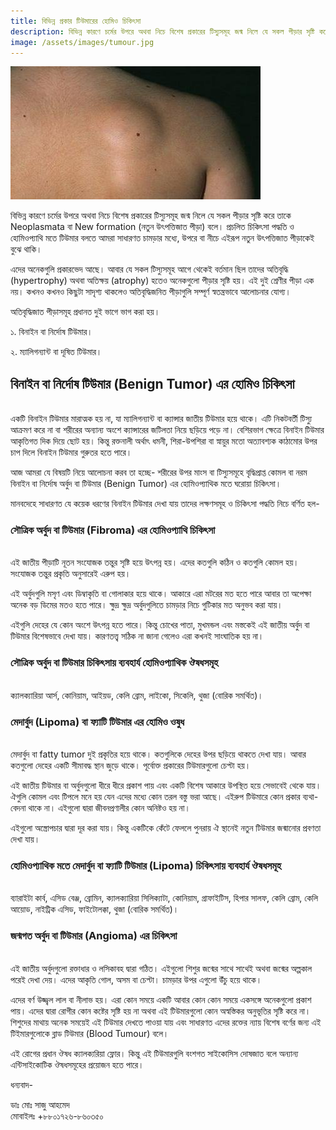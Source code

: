 ```yaml
---
title: বিভিন্ন প্রকার টিউমারের হোমিও চিকিৎসা
description: বিভিন্ন কারণে চর্মের উপরে অথবা নিচে বিশেষ প্রকারের টিস্যুসমূহ জন্ম নিলে যে সকল পীড়ার সৃষ্টি করে তাকে Neoplasmata বা New formation (নতুন উৎপত্তিজাত পীড়া) বলে। প্রচলিত চিকিৎসা পদ্ধতি ও হোমিওপ্যাথি মতে টিউমার বলতে আমরা সাধারণত চামড়ার মধ্যে, উপরে বা নীচে এইরূপ নতুন উৎপত্তিজাত পীড়াকেই বুঝে থাকি।
image: /assets/images/tumour.jpg
---
```

![বিভিন্ন প্রকার টিউমারের হোমিও চিকিৎসা](/assets/images/tumour.jpg)

বিভিন্ন কারণে চর্মের উপরে অথবা নিচে বিশেষ প্রকারের টিস্যুসমূহ জন্ম নিলে যে সকল পীড়ার সৃষ্টি করে তাকে Neoplasmata বা New formation (নতুন উৎপত্তিজাত পীড়া) বলে। প্রচলিত চিকিৎসা পদ্ধতি ও হোমিওপ্যাথি মতে টিউমার বলতে আমরা সাধারণত চামড়ার মধ্যে, উপরে বা নীচে এইরূপ নতুন উৎপত্তিজাত পীড়াকেই বুঝে থাকি।

এদের অনেকগুলি প্রকারভেদ আছে। আবার যে সকল টিস্যুসমূহ আগে থেকেই বর্তমান ছিল তাদের অতিবৃদ্ধি (hypertrophy) অথবা অতিক্ষয় (atrophy) হতেও অনেকগুলো পীড়ার সৃষ্টি হয়। এই দুই শ্রেণীর পীড়া এক নয়। কখনও কখনও কিছুটা সাদৃশ্য থাকলেও অতিবৃদ্ধিজনিত পীড়াগুলি সম্পূর্ণ স্বতন্ত্রভাবে আলোচনার যোগ্য।

অতিবৃদ্ধিজাত পীড়াসমূহ প্রধানত দুই ভাগে ভাগ করা হয়।

১. বিনাইন বা নির্দোষ টিউমার।

২. ম্যালিগন্যান্ট বা দূষিত টিউমার।

## বিনাইন বা নির্দোষ টিউমার (Benign Tumor) এর হোমিও চিকিৎসা
<br>
একটি বিনাইন টিউমার মারাত্মক হয় না, যা ম্যালিগন্যান্ট বা ক্যান্সার জাতীয় টিউমার হয়ে থাকে। এটি নিকটবর্তী টিস্যু আক্রমণ করে না বা শরীরের অন্যান্য অংশে ক্যান্সারের জটিলতা নিয়ে ছড়িয়ে পড়ে না। বেশিরভাগ ক্ষেত্রে বিনাইন টিউমার আকৃতিগত দিক দিয়ে ছোট হয়। কিন্তু রক্তনালী অর্থাৎ ধমনী, শিরা-উপশিরা বা স্নায়ুর মতো অত্যাবশ্যক কাঠামোর উপর চাপ দিলে বিনাইন টিউমার গুরুতর হতে পারে।

আজ আমরা যে বিষয়টি নিয়ে আলোচনা করব তা হচ্ছে- শরীরের উপর মাংস বা টিস্যুসমূহে বৃদ্ধিপ্রাপ্ত কোমল বা নরম বিনাইন বা নির্দোষ অর্বুদ বা টিউমার (Benign Tumor) এর হোমিওপ্যাথিক মতে ঘরোয়া চিকিৎসা।

মানবদেহে সাধারণত যে কয়েক ধরণের বিনাইন টিউমার দেখা যায় তাদের লক্ষণসমূহ ও চিকিৎসা পদ্ধতি নিচে বর্ণিত হল-

### সৌত্রিক অর্বুদ বা টিউমার (Fibroma) এর হোমিওপ্যাথি চিকিৎসা
<br>
এই জাতীয় পীড়াটি নূতন সংযোজক তন্তুর সৃষ্টি হয়ে উৎপন্ন হয়। এদের কতগুলি কঠিন ও কতগুলি কোমল হয়। সংযোজক তন্তুর প্রকৃতি অনুসারেই এরুপ হয়।

এই অর্বুদগুলি মসৃণ এবং ডিম্বাকৃতি বা গোলাকার হয়ে থাকে। আকারে এরা মটরের মত হতে পারে আবার তা অপেক্ষা অনেক বড় ডিমের মতও হতে পারে। ক্ষুদ্র ক্ষুদ্র অর্বুদগুলিতে চামড়ার নিচে গুটিকার মত অনুভব করা যায়।

এইগুলি দেহের যে কোন অংশে উৎপন্ন হতে পারে। কিন্তু চোখের পাতা, মুখমন্ডল এবং মস্তকেই এই জাতীয় অর্বুদ বা টিউমার বিশেষভাবে দেখা যায়। কারণতত্ত্ব সঠিক না জানা গেলেও এরা কখনই সাংঘাতিক হয় না।

### সৌত্রিক অর্বুদ বা টিউমার চিকিৎসায় ব্যবহার্য হোমিওপ্যাথিক ঔষধসমূহ
<br>
ক্যালক্যারিয়া আর্স, কোনিয়াম, আইয়ড, কেলি ব্রোম, লাইকো, সিকেলি, থুজা (বোরিক সমর্থিত)।

### মেদার্বুদ (Lipoma) বা ফ্যাটি টিউমার এর হোমিও ওষুধ
<br>
মেদার্বুদ বা fatty tumor দুই প্রকৃতির হয়ে থাকে। কতগুলিকে দেহের উপর ছড়িয়ে থাকতে দেখা যায়। আবার কতগুলো দেহের একটি সীমাবদ্ধ স্থান জুড়ে থাকে। পূর্বোক্ত প্রকারের টিউমারগুলো চেপ্টা হয়।

এই জাতীয় টিউমার বা অর্বুদগুলো ধীরে ধীরে প্রকাশ পায় এবং একটি বিশেষ আকারে উপস্থিত হয়ে সেভাবেই থেকে যায়। ঐগুলি কোমল এবং টিপলে মনে হয় যেন এদের মধ্যে কোন তরল বস্তু ভরা আছে। এইরুপ টিউমারে কোন প্রকার ব্যথা-বেদনা থাকে না। এইগুলো দ্বারা জীবনপ্রণালীর কোন অনিষ্টও হয় না।

এইগুলো অস্ত্রোপচার দ্বারা দূর করা যায়। কিন্তু একটিকে কেঁটে ফেললে পুনরায় ঐ স্থানেই নতুন টিউমার জন্মানোর প্রবণতা দেখা যায়।

### হোমিওপ্যাথিক মতে মেদার্বুদ বা ফ্যাটি টিউমার (Lipoma) চিকিৎসায় ব্যবহার্য ঔষধসমূহ
<br>
ব্যারাইটা কার্ব, এসিড বেঞ্জ, ব্রোমিন, ক্যালক্যারিয়া সিলিক্যাটা, কোনিয়াম, গ্রাফাইটিস, হিপার সালফ, কেলি ব্রোম, কেলি আয়োড, নাইট্রিক এসিড, ফাইটোলক্কা, থুজা (বোরিক সমর্থিত)।

### জন্মগত অর্বুদ বা টিউমার (Angioma) এর চিকিৎসা
<br>
এই জাতীয় অর্বুদগুলো রক্তাধার ও লসিকাবহ দ্বারা গঠিত। এইগুলো শিশুর জন্মের সাথে সাথেই অথবা জন্মের অল্পকাল পরেই দেখা দেয়। এদের আকৃতি গোল, অসম বা চেপ্টা। চামড়ার উপর এগুলো উঁচু হয়ে থাকে।

এদের বর্ণ উজ্জ্বল লাল বা নীলাভ হয়। এরা কোন সময়ে একটি আবার কোন কোন সময়ে একসঙ্গে অনেকগুলো প্রকাশ পায়। এদের দ্বারা রোগীর কোন কষ্টের সৃষ্টি হয় না অথবা এই টিউমারগুলো কোন অস্বস্তিকর অনুভূতির সৃষ্টি করে না। শিশুদের মাথায় অনেক সময়েই এই টিউমার দেখতে পাওয়া যায় এবং সাধারণত এদের রক্তের ন্যায় বিশেষ বর্ণের জন্য এই টিইমারগুলোকে ব্লাড টিউমার (Blood Tumour) বলে।

এই রোগের প্রধান ঔষধ ক্যালক্যরিয়া ফ্লোর। কিন্তু এই টিউমারগুলি বংশগত সাইকোসিস দোষজাত বলে অন্যান্য এন্টিসাইকোটিক ঔষধসমূহের প্রয়োজন হতে পারে।

ধন্যবাদ-

ডাঃ মোঃ সাজু আহমেদ<br>
মোবাইলঃ +৮৮০১৭২৬-৮৬০৩৫০
